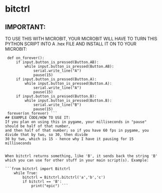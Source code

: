 # bitctrl
## IMPORTANT:
TO USE THIS WITH MICROBIT, YOUR MICROBIT WILL HAVE TO TURN THIS PYTHON SCRIPT INTO A .hex FILE AND INSTALL IT ON TO YOUR MICROBIT:
``` serial.redirect_to_usb()
 def on_forever():
     if input.button_is_pressed(Button.AB):
         while input.button_is_pressed(Button.AB):
             serial.write_line("A")
             pause(15)
     if input.button_is_pressed(Button.A):
         while input.button_is_pressed(Button.A):
             serial.write_line("A")
             pause(15)
     if input.button_is_pressed(Button.B):
         while input.button_is_pressed(Button.B):
             serial.write_line("B")
             pause(15)
 forever(on_forever) ```
## EXAMPLE CODE/HOW TO USE IT:
If you plan on using this in pygame, your milliseconds in "pause" should be half of that number,
and then half of that number; so if you have 60 fps in pygame, you divide that by two, so 30, then divide
30 by two, which is 15 - hence why I have it pausing for 15 milliseconds


When bitctrl returns something, like 'B', it sends back the string 'B' which you can use for other stuff in your main script(s). Example:

```from bitctrl import Bitctrl
    while True:
        bitctrl = Bitctrl.bitctrl('a','b','c')
        if bitctrl == 'B':
            print("epic") ```

